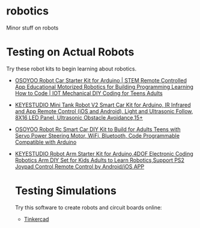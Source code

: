 # robotics
Minor stuff on robots


# Testing on Actual Robots 
Try these robot kits to begin learning about robotics. 
- [OSOYOO Robot Car Starter Kit for Arduino | STEM Remote Controlled App Educational Motorized Robotics for Building Programming Learning How to Code | IOT Mechanical DIY Coding for Teens Adults](https://www.amazon.com/OSOYOO-Starter-Beginners-Engineers-Tutorial/dp/B07QWRS1Z9/ref=rvi_d_sccl_3/146-9703346-3950212?pd_rd_w=LyzUg&content-id=amzn1.sym.f5690a4d-f2bb-45d9-9d1b-736fee412437&pf_rd_p=f5690a4d-f2bb-45d9-9d1b-736fee412437&pf_rd_r=1YZZ0207JY034D8XR954&pd_rd_wg=ZQodA&pd_rd_r=44f49f11-5e6a-48cd-bb3a-f84d771be5f9&pd_rd_i=B07QWRS1Z9&psc=1)
- [KEYESTUDIO Mini Tank Robot V2 Smart Car Kit for Arduino, IR Infrared and App Remote Control (iOS and Android), Light and Ultrasonic Follow, 8X16 LED Panel, Ultrasonic Obstacle Avoidance,15+](https://www.amazon.com/KEYESTUDIO-Infrared-Ultrasonic-Obstacle-Avoidance/dp/B07X4W7SZ5/ref=rvi_d_sccl_4/146-9703346-3950212?pd_rd_w=LyzUg&content-id=amzn1.sym.f5690a4d-f2bb-45d9-9d1b-736fee412437&pf_rd_p=f5690a4d-f2bb-45d9-9d1b-736fee412437&pf_rd_r=1YZZ0207JY034D8XR954&pd_rd_wg=ZQodA&pd_rd_r=44f49f11-5e6a-48cd-bb3a-f84d771be5f9&pd_rd_i=B07X4W7SZ5&psc=1)
- [OSOYOO Robot Rc Smart Car DIY Kit to Build for Adults Teens with Servo Power Steering Motor, WiFi, Bluetooth, Code Programmable Compatible with Arduino](https://www.amazon.com/OSOYOO-Steering-Bluetooth-Programmable-Compatible/dp/B096D8P8G7?psc=1&pd_rd_w=f8qGY&content-id=amzn1.sym.55c0153f-1fb7-42ff-8241-d1c0f3732289&pf_rd_p=55c0153f-1fb7-42ff-8241-d1c0f3732289&pf_rd_r=MS1MP2FNEHY6MEDB9E1Z&pd_rd_wg=p9ywF&pd_rd_r=48f3a91c-9e63-46ae-80ea-f7a3b6728204&ref_=sspa_dk_detail_1&sp_csd=d2lkZ2V0TmFtZT1zcF9kZXRhaWxfdGhlbWF0aWM=)
- [KEYESTUDIO Robot Arm Starter Kit for Arduino,4DOF Electronic Coding Robotics Arm DIY Set for Kids Adults to Learn Robotics,Support PS2 Joypad Control,Remote Control by Android/iOS APP](https://www.amazon.com/KEYESTUDIO-Arduino-Electronic-Robotics-Bluetooth/dp/B08B8GJSH9?psc=1&pd_rd_w=sbhH1&content-id=amzn1.sym.55c0153f-1fb7-42ff-8241-d1c0f3732289&pf_rd_p=55c0153f-1fb7-42ff-8241-d1c0f3732289&pf_rd_r=5QPCBXPVGXND784FA9Y0&pd_rd_wg=vEaho&pd_rd_r=163a9878-ed7d-45dd-becf-81c4f6c83620&ref_=sspa_dk_detail_1&sp_csd=d2lkZ2V0TmFtZT1zcF9kZXRhaWxfdGhlbWF0aWM=)

  # Testing Simulations
  Try this software to create robots and circuit boards online:
  - [Tinkercad](https://www.tinkercad.com/dashboard)
